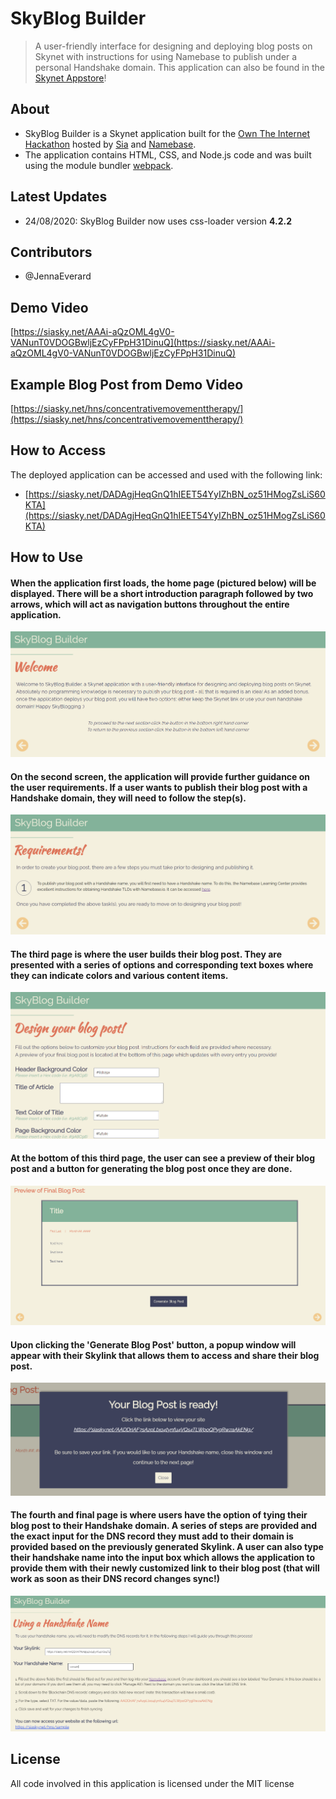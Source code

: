 # SkyBlog Builder
> A user-friendly interface for designing and deploying blog posts on Skynet with instructions for using Namebase to publish under a personal Handshake domain. This application can also be found in the [Skynet Appstore](https://skynethub.io/_B3VrECGOHPEAFknVQwj_vWsyaX_8iIRuB_TL09cuj9uZQ/index.html#/apps/all)!
## About
* SkyBlog Builder is a Skynet application built for the [Own The Internet Hackathon](https://gitcoin.co/hackathon/own-the-internet/onboard) hosted by [Sia](https://siasky.net/) and [Namebase](https://www.namebase.io/). 
* The application contains HTML, CSS, and Node.js code and was built using the module bundler [webpack](https://webpack.js.org/).
## Latest Updates
* 24/08/2020: SkyBlog Builder now uses css-loader version **4.2.2**
## Contributors
* @JennaEverard
## Demo Video
[https://siasky.net/AAAi-aQzOML4gV0-VANunT0VDOGBwljEzCyFPpH31DinuQ](https://siasky.net/AAAi-aQzOML4gV0-VANunT0VDOGBwljEzCyFPpH31DinuQ)
## Example Blog Post from Demo Video
[https://siasky.net/hns/concentrativemovementtherapy/](https://siasky.net/hns/concentrativemovementtherapy/)
## How to Access
The deployed application can be accessed and used with the following link:
* [https://siasky.net/DADAgjHeqGnQ1hIEET54YyIZhBN_oz51HMogZsLiS60KTA](https://siasky.net/DADAgjHeqGnQ1hIEET54YyIZhBN_oz51HMogZsLiS60KTA)
## How to Use
#### When the application first loads, the home page (pictured below) will be displayed. There will be a short introduction paragraph followed by two arrows, which will act as navigation buttons throughout the entire application.
![Image of Home Page](/READMEimages/Image1.PNG)
#### On the second screen, the application will provide further guidance on the user requirements. If a user wants to publish their blog post with a Handshake domain, they will need to follow the step(s).
![Image of Home Page](/READMEimages/Image2.PNG)
#### The third page is where the user builds their blog post. They are presented with a series of options and corresponding text boxes where they can indicate colors and various content items.
![Image of Home Page](/READMEimages/Image3.PNG)
#### At the bottom of this third page, the user can see a preview of their blog post and a button for generating the blog post once they are done.
![Image of Home Page](/READMEimages/Image4.PNG)
#### Upon clicking the 'Generate Blog Post' button, a popup window will appear with their Skylink that allows them to access and share their blog post.
![Image of Home Page](/READMEimages/Image5.PNG)
#### The fourth and final page is where users have the option of tying their blog post to their Handshake domain. A series of steps are provided and the exact input for the DNS record they must add to their domain is provided based on the previously generated Skylink. A user can also type their handshake name into the input box which allows the application to provide them with their newly customized link to their blog post (that will work as soon as their DNS record changes sync!)
![Image of Home Page](/READMEimages/Image6.PNG)
## License
All code involved in this application is licensed under the MIT license
